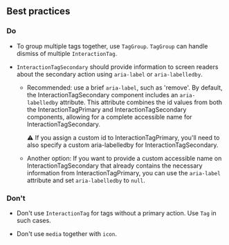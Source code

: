 ## Best practices

### Do

- To group multiple tags together, use `TagGroup`. `TagGroup` can handle dismiss of multiple `InteractionTag`.

- `InteractionTagSecondary` should provide information to screen readers about the secondary action using `aria-label` or `aria-labelledby`.

  - Recommended: use a brief `aria-label`, such as 'remove'. By default, the InteractionTagSecondary component includes an `aria-labelledby` attribute. This attribute combines the id values from both the InteractionTagPrimary and InteractionTagSecondary components, allowing for a complete accessible name for InteractionTagSecondary.

    ⚠️ If you assign a custom id to InteractionTagPrimary, you'll need to also specify a custom aria-labelledby for InteractionTagSecondary.

  - Another option: If you want to provide a custom accessible name on InteractionTagSecondary that already contains the necessary information from InteractionTagPrimary, you can use the `aria-label` attribute and set `aria-labelledby` to `null`.

### Don't

- Don't use `InteractionTag` for tags without a primary action. Use `Tag` in such cases.

- Don't use `media` together with `icon`.
